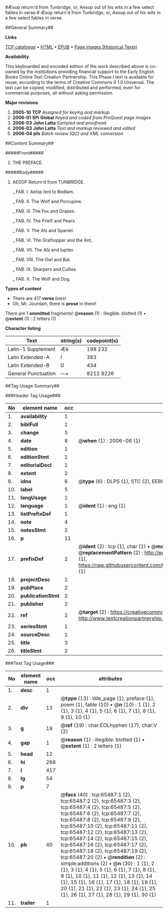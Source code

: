#Æsop return'd from Tunbridge, or, Aesop out of his wits in a few select fables in verse.#
Æsop return'd from Tunbridge, or, Aesop out of his wits in a few select fables in verse.

##General Summary##

**Links**

[TCP catalogue](http://www.ota.ox.ac.uk/tcp/)  • 
[HTML](http://tei.it.ox.ac.uk/tcp/Texts-HTML/free/A26/A26538.html)  • 
[EPUB](http://tei.it.ox.ac.uk/tcp/Texts-EPUB/free/A26/A26538.epub) • 
[Page images (Historical Texts)](https://data.historicaltexts.jisc.ac.uk/view?pubId=eebo-12670780e&pageId=eebo-12670780e-65487-1)

**Availability**

This keyboarded and encoded edition of the
	       work described above is co-owned by the institutions
	       providing financial support to the Early English Books
	       Online Text Creation Partnership. This Phase I text is
	       available for reuse, according to the terms of Creative
	       Commons 0 1.0 Universal. The text can be copied,
	       modified, distributed and performed, even for
	       commercial purposes, all without asking permission.

**Major revisions**

1. __2005-10__ __TCP__ *Assigned for keying and markup*
1. __2006-01__ __SPi Global__ *Keyed and coded from ProQuest page images*
1. __2006-03__ __John Latta__ *Sampled and proofread*
1. __2006-03__ __John Latta__ *Text and markup reviewed and edited*
1. __2006-04__ __pfs__ *Batch review (QC) and XML conversion*

##Content Summary##

#####Front#####

1. THE PREFACE.

#####Body#####

1. AESOP Return'd from TUNBRIDGE.

    _ FAB. I. Aeſop ſent to Bedlam.

    _ FAB. II. The Wolf and Porcupine.

    _ FAB. III. The Fox and Grapes.

    _ FAB. IV. The Prieſt and Pears.

    _ FAB. V. The Aſs and Spaniel.

    _ FAB. VI. The Graſhopper and the Ant,

    _ FAB. VII. The Aſs and Iupiter.

    _ FAB. VIII. The Owl and Bat.

    _ FAB. IX. Sharpers and Cullies.

    _ FAB. X. The Wolf and Dog.

**Types of content**

  * There are 417 **verse** lines!
  * Oh, Mr. Jourdain, there is **prose** in there!

There are 1 **ommitted** fragments! 
 @__reason__ (1) : illegible: blotted (1)  •  @__extent__ (1) : 2 letters (1)

**Character listing**


|Text|string(s)|codepoint(s)|
|---|---|---|
|Latin-1 Supplement|Æè|198 232|
|Latin Extended-A|ſ|383|
|Latin Extended-B|Ʋ|434|
|General Punctuation|—•|8212 8226|

##Tag Usage Summary##

###Header Tag Usage###

|No|element name|occ|attributes|
|---|---|---|---|
|1.|__availability__|1||
|2.|__biblFull__|1||
|3.|__change__|5||
|4.|__date__|8| @__when__ (1) : 2006-06 (1)|
|5.|__edition__|1||
|6.|__editionStmt__|1||
|7.|__editorialDecl__|1||
|8.|__extent__|2||
|9.|__idno__|6| @__type__ (6) : DLPS (1), STC (2), EEBO-CITATION (1), OCLC (1), VID (1)|
|10.|__label__|5||
|11.|__langUsage__|1||
|12.|__language__|1| @__ident__ (1) : eng (1)|
|13.|__listPrefixDef__|1||
|14.|__note__|4||
|15.|__notesStmt__|2||
|16.|__p__|11||
|17.|__prefixDef__|2| @__ident__ (2) : tcp (1), char (1)  •  @__matchPattern__ (2) : ([0-9\-]+):([0-9IVX]+) (1), (.+) (1)  •  @__replacementPattern__ (2) : http://eebo.chadwyck.com/downloadtiff?vid=$1&page=$2 (1), https://raw.githubusercontent.com/textcreationpartnership/Texts/master/tcpchars.xml#$1 (1)|
|18.|__projectDesc__|1||
|19.|__pubPlace__|2||
|20.|__publicationStmt__|2||
|21.|__publisher__|2||
|22.|__ref__|2| @__target__ (2) : https://creativecommons.org/publicdomain/zero/1.0/ (1), http://www.textcreationpartnership.org/docs/. (1)|
|23.|__seriesStmt__|1||
|24.|__sourceDesc__|1||
|25.|__title__|3||
|26.|__titleStmt__|2||


###Text Tag Usage###

|No|element name|occ|attributes|
|---|---|---|---|
|1.|__desc__|1||
|2.|__div__|13| @__type__ (13) : title_page (1), preface (1), poem (1), fable (10)  •  @__n__ (10) : 1 (1), 2 (1), 3 (1), 4 (1), 5 (1), 6 (1), 7 (1), 8 (1), 9 (1), 10 (1)|
|3.|__g__|19| @__ref__ (19) : char:EOLhyphen (17), char:V (2)|
|4.|__gap__|1| @__reason__ (1) : illegible: blotted (1)  •  @__extent__ (1) : 2 letters (1)|
|5.|__head__|12||
|6.|__hi__|266||
|7.|__l__|417||
|8.|__lg__|54||
|9.|__p__|7||
|10.|__pb__|40| @__facs__ (40) : tcp:65487:1 (2), tcp:65487:2 (2), tcp:65487:3 (2), tcp:65487:4 (2), tcp:65487:5 (2), tcp:65487:6 (2), tcp:65487:7 (2), tcp:65487:8 (2), tcp:65487:9 (2), tcp:65487:10 (2), tcp:65487:11 (2), tcp:65487:12 (2), tcp:65487:13 (2), tcp:65487:14 (2), tcp:65487:15 (2), tcp:65487:16 (2), tcp:65487:17 (2), tcp:65487:18 (2), tcp:65487:19 (2), tcp:65487:20 (2)  •  @__rendition__ (2) : simple:additions (2)  •  @__n__ (30) : 1 (1), 2 (1), 3 (1), 4 (1), 5 (1), 6 (1), 7 (1), 8 (1), 9 (1), 10 (1), 11 (1), 12 (1), 13 (1), 14 (1), 15 (1), 16 (1), 17 (1), 18 (1), 19 (1), 20 (1), 21 (1), 22 (1), 23 (1), 24 (1), 25 (1), 26 (1), 27 (1), 28 (1), 29 (1), 30 (1)|
|11.|__trailer__|1||
